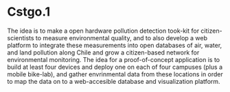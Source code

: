 # Cstgo.1
The idea is to make a open hardware pollution detection took-kit for citizen-scientists to measure environmental quality, and to also develop a web platform to integrate these measurements into open databases of air, water, and land pollution along Chile and grow a citizen-based network for environmental monitoring. The idea for a proof-of-concept application is to build at least four devices and deploy one on each of four campuses (plus a mobile bike-lab), and gather envrinmental data from these locations in order to map the data on to a web-accesible database and visualization platform.
